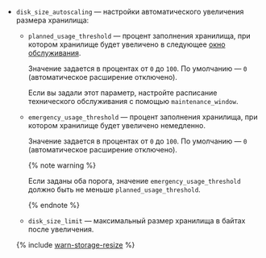 * `disk_size_autoscaling` — настройки автоматического увеличения размера хранилища:

  * `planned_usage_threshold` — процент заполнения хранилища, при котором хранилище будет увеличено в следующее [окно обслуживания](../../../../managed-redis/concepts/maintenance.md#maintenance-window).

    Значение задается в процентах от `0` до `100`. По умолчанию — `0` (автоматическое расширение отключено).

    Если вы задали этот параметр, настройте расписание технического обслуживания с помощью `maintenance_window`.

  * `emergency_usage_threshold` — процент заполнения хранилища, при котором хранилище будет увеличено немедленно.

    Значение задается в процентах от `0` до `100`. По умолчанию — `0` (автоматическое расширение отключено).

    {% note warning %}

    Если заданы оба порога, значение `emergency_usage_threshold` должно быть не меньше `planned_usage_threshold`.

    {% endnote %}

  * `disk_size_limit` — максимальный размер хранилища в байтах после увеличения.
  
  

  {% include [warn-storage-resize](../warn-storage-resize.md) %}
